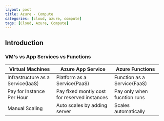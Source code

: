 ```yaml
---
layout: post
title: Azure - Compute
categories: [cloud, azure, compute]
tags: [Cloud, Azure, Compute]
---
```


## Introduction


### VM's vs App Services vs Functions

| Virtual Machines | Azure App Service | Azure Functions | 
| ---------------- | ----------------- | --------------- |
| Infrastructure as a Service(IaaS) | Platform as a Service(PaaS) | Function as a Service(FaaS) | 
| Pay for Instance Per Hour | Pay fixed montly cost for reserved instances | Pay only when fucntion runs | 
| Manual Scaling | Auto scales by adding server | Scales automatically | 